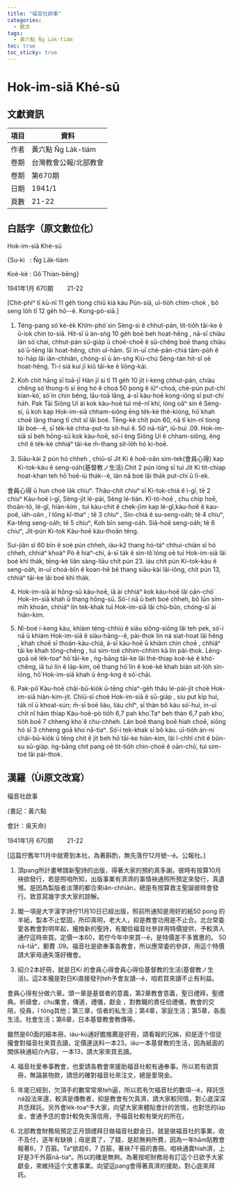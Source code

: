 ```yaml
---
title: "福音社啟事"
categories:
  - 散文
tags:
  - 黃六點 N̂g La̍k-tiám
toc: true
toc_sticky: true
---
```


# Hok-im-siā Khé-sū

## 文獻資訊

| 項目 | 資料 |
|---|---|
| 作者 | 黃六點 N̂g La̍k-tiám |
| 卷期 | 台灣教會公報/北部教會 |
| 卷期 | 第670期 |
| 日期 | 1941/1 |
| 頁數 | 21-22 |

## 白話字（原文數位化）

Hok-im-siā Khé-sū

{Su-kì   : N̂g La̍k-tiám

Koè-kè : Gô͘ Thian-bēng}

1941年1月 670期        21-22

[Chit-phiⁿ tī kū-nî 11 ge̍h tiong chiū kià kàu Pún-siā, uī-tio̍h chim-chok , bô seng lo̍h tī 12 ge̍h hō--ê. Kong-pò-siā.]

1. Téng-pang só͘ kè-e̍k Khîm-phó͘ sin Sèng-si ê chhut-pán, tit-tio̍h tāi-ke ê ū-iok chin to-siā. Hit-sî ū àn-sǹg 10 ge̍h boē beh hoat-hêng , nā-sī chiàu lán só͘ chai, chhut-pán sū-gia̍p ū choē-choē ê sū-chêng boē thang chiàu só͘ ū-tēng lâi hoat-hêng, chin uî-hām. Sī in-uī chè-pán-chiá tām-po̍h ê to͘-ha̍p lâi iân-chhiân, chóng-sī ū àn-sǹg Kiù-chú Sèng-tàn hit-sî oē hoat-hêng. Tì-ì siá kuí jī kiû tāi-ke ê liōng-kái.

2. Koh chi̍t hāng sī toā-jī Hàn jī si tī 11 ge̍h 10 ji̍t í-keng chhut-pán, chiàu chêng só͘ thong-ti sī ēng hó ê choá 50 pong ê iûⁿ-choá, chè-pún put-chí kian-kò͘, só͘ ìn chin bêng, lāu-toā lâng, á-sī kàu-hoē kong-iōng sī put-chí ha̍h. Pak Tāi Siông Uí ài kok kàu-hoē tuì mê-nî khí, lóng oāⁿ sin ê Sèng-si, ū koh kap Hok-im-siā chham-siông ēng te̍k-kè thê-kióng, hō͘ khah choē lâng thang tī chit sî lâi boé. Tēng-kè chi̍t pún 60, nā tī kin-nî tiong lâi boé--ê, sī te̍k-kè chha-put-to si̍t-huì ê. 50 nā-tiāⁿ, iû-huì .09. Hok-im-siā sī beh hōng-sū kok kàu-hoē, só͘-í èng Siông Uí ê chham-siông, ēng chit ê te̍k-kè chhiáⁿ tāi-ke m̄-thang sit-lo̍h hó ki-hoē.

3. Siāu-kài 2 pún hó chheh , chiū-sī Ji̍t Ki ê hoē-oân sim-tek(會員心得) kap Ki-tok-kàu ê seng-oa̍h(基督教ノ生活).Chit 2 pún lóng sī tuì Ji̍t Ki ti̍t-chiap hoat-khan teh hō͘ hoē-iú tha̍k--ê, lán nā boé lâi tha̍k put-chí ū lī-ek.

會員心得 ū hun choè la̍k chiuⁿ. Thâu-chi̍t chiuⁿ sī Ki-tok-chiá ê ì-gī, tē 2 chiuⁿ Kàu-hoē ì-gī, Sèng-ji̍t lé-pài, Sèng lé-tián. Kî-tó-hoē , chu chi̍p hoē, thoân-tō, lé-gî, hiàn-kim , tuì kàu-chit ê chek-jīm kap lé-gî,kàu-hoē ê kau-poê, ia̍h-oân , î tōng kî-thaⁿ ; tē 3 chiuⁿ , Sìn-chiá ê su-seng-oa̍h; tē 4 chiuⁿ, Ka-têng seng-oa̍h; tē 5 chiuⁿ, Koh bīn seng-oa̍h. Siā-hoē seng-oa̍h; tē 6 chiuⁿ, Ji̍t-pún Ki-tok Kàu-hoē kàu-thoân téng.

Sui-jiân sī 60 bīn ê soè pún chheh, iáu-k2 thang hó-táⁿ chhui-chiàn sī hó chheh, chhiáⁿ khoàⁿ Pò ê hiaⁿ-chí, á-sī ta̍k ê sìn-tô͘ lóng oē tuì Hok-im-siā lâi boé khì tha̍k, tēng-kè liân sàng-liāu chi̍t pún 23. iáu chi̍t pún Ki-tok-kàu ê seng-oa̍h, in-uī choá-bīn ê koan-hē bē thang siāu-kài lāi-iông, chi̍t pún 13, chhiáⁿ tāi-ke lâi boé khì tha̍k.

4. Hok-im-siā ài hōng-sū kàu-hoē, iā ài chhiáⁿ kok kàu-hoē lâi oān-chō͘ Hok-im-siā khah ū thang hōng-sū. Só͘-í nā ū beh boé chheh, bô lūn sím-mi̍h khoán, chhiáⁿ lín tek-khak tuì Hok-im-siā lâi chù-bûn, chóng-sī ài hiān-kim.

5. Nî-boé í-keng kàu, khiàm téng-chhiú ê siàu siông-siông lâi teh pek, só͘-í nā ū khiàm Hok-im-siā ê siàu-hāng--ê, pài-thok lín ná siat-hoat lâi hêng , khah choē sī thoân-kàu-chiá, á-sī kàu-hoē ū khiàm chin choē , chhiáⁿ tāi ke khah tông-chêng , tuì sim-toé chhim-chhim kā lín pài-thok. Lēng-goā oē le̍k-toaⁿ hō͘ tāi-ke , ǹg-bāng tāi-ke lâi thé-thiap koè-kè ê khó͘-chêng, iā tuì lín ê la̍p-kim, oē thang hō͘ lín ê koè-kè khah bián sit-lo̍h sìn-iōng, hō͘ Hok-im-siā khah ū êng-kng ê só͘-chāi.

6. Pak-pō͘ Kàu-hoē châi-bū-kio̍k ū-tēng chiaⁿ-ge̍h thâu lé-pài-ji̍t choè Hok-im-siā hiàn-kim-ji̍t. Chiū-sī choè Hok-im-siā ê sū-gia̍p , siu put ki̍p huì, ta̍k nî ū khoat-sún; m̄-sī boē liáu, liáu chîⁿ, sī thàn bô kàu só͘-huì, in-uī chi̍t nî hām thiap Kàu-hoē-pò tio̍h 6,7 pah kho͘.Taⁿ beh thàn 6,7 pah kho͘, tio̍h boē 7 chheng kho͘ ê chu-chheh. Lán boē thang boē hiah choē, siōng hó sī 3 chheng goā kho͘ nā-tiaⁿ. Só͘-í tek-khak sī bô kàu. uī-tio̍h án-ni châi-bū-kio̍k ū tēng chit ê ji̍t beh hō͘ tāi-ke hiàn-kim, lâi î-chhî chit ê bûn-su sū-gia̍p. ǹg-bāng chit pang oē tit-tio̍h chin-choē ê oān-chō͘, tuì sim-toé lâi pài-thok.

## 漢羅（Ùi原文改寫）

福音社啟事

{書記：黃六點

會計：吳天命}

1941年1月 670期        21-22

[這篇佇舊年11月中就寄到本社，為著斟酌，無先落佇12月號--ê。公報社。]

1. 頂pang所計畫琴譜新聖詩的出版，得著大家的預約真多謝。彼時有按算10月袂欲發行，若是照咱所知，出版事業有濟濟的事情袂通照所預定來發行，真遺憾。是因為製版者淡薄的都合來iân-chhiân，總是有按算救主聖誕彼時會發行。致意寫幾字求大家的諒解。

2. 閣一項是大字漢字詩佇11月10日已經出版，照前所通知是用好的紙50 pong 的羊紙，製本不止堅固，所印真明，老大人，抑是教會功用是不止合。北台常委愛各教會對明年起，攏換新的聖詩，有閣佮福音社參詳用特價提供，予較濟人通佇這時來買。定價一本60，若佇今年中來買--ê，是特價差不多實惠的。 50 nā-tiāⁿ，郵費 .09。福音社是欲奉事各教會，所以應常委的參詳，用這个特價請大家毋通失落好機會。

3. 紹介2本好冊，就是日Ki 的會員心得會員心得佮基督教的生活(基督教ノ生活)。這2本攏是對日Ki直接發刊teh予會友讀--ê，咱若買來讀不止有利益。

會員心得有分做六章。頭一章是基督者的意義，第2章教會意義，聖日禮拜，聖禮典。祈禱會，chu集會，傳道，禮儀，獻金 ，對教職的責任佮禮儀，教會的交陪，役員，î tōng其他；第三章，信者的私生活；第4章，家庭生活；第5章，各面生活。社會生活；第6章，日本基督教會教傳等。

雖然是60面的細本冊，iáu-kú通好膽推薦是好冊，請看報的兄姊，抑是逐个信徒攏會對福音社來買去讀，定價連送料一本23。iáu一本基督教的生活，因為紙面的關係袂通紹介內容，一本13，請大家來買去讀。

4. 福音社愛奉事教會，也愛請各教會來援助福音社較有通奉事。所以若有欲買冊，無論甚物款，請恁的確對福音社來注文，總是愛現金。

5. 年尾已經到，欠頂手的數常常來teh逼，所以若有欠福音社的數項--ê，拜託恁ná設法來還，較濟是傳教者，抑是教會有欠真濟，請大家較同情，對心底深深共恁拜託。另外會le̍k-toaⁿ予大家，向望大家來體貼會計的苦情，也對恁的la̍p金，會通予恁的會計較免失落信用，予福音社較有榮光的所在。

6. 北部教會財務局預定正月頭禮拜日做福音社獻金日。就是做福音社的事業，收不及付，逐年有缺損；毋是賣了，了錢，是趁無夠所費，因為一年hām貼教會報著6，7 百箍。Taⁿ欲趁6，7 百箍，著袂7千箍的書冊。咱袂通賣hiah濟，上好是3千外箍nā-tiaⁿ。所以的確是無夠。為著按呢財務局有訂這个日欲予大家獻金，來維持這个文書事業。向望這pang會得著真濟的援助，對心底來拜託。
